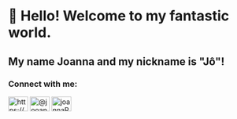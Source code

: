# 👋 Hello! Welcome to my fantastic world.
## My name Joanna and my nickname is "Jô"!



<h3 align="left">Connect with me:</h3>
<p align="left">
<a href="https://linkedin.com/in/https://www.linkedin.com/in/joanna-cruz-406153181/" target="blank"><img align="center" src="https://raw.githubusercontent.com/rahuldkjain/github-profile-readme-generator/master/src/images/icons/Social/linked-in-alt.svg" alt="https://www.linkedin.com/in/joanna-cruz-406153181/" height="30" width="40" /></a>
<a href="https://www.instagram.com/jooannacruz/?next=%2F" target="blank"><img align="center" src="https://raw.githubusercontent.com/rahuldkjain/github-profile-readme-generator/master/src/images/icons/Social/instagram.svg" alt="@jooannacruz" height="30" width="40" /></a>
<a href="https://discord.gg/joannaR#3108" target="blank"><img align="center" src="https://raw.githubusercontent.com/rahuldkjain/github-profile-readme-generator/master/src/images/icons/Social/discord.svg" alt="joannaR#3108" height="30" width="40" /></a>
</p>

